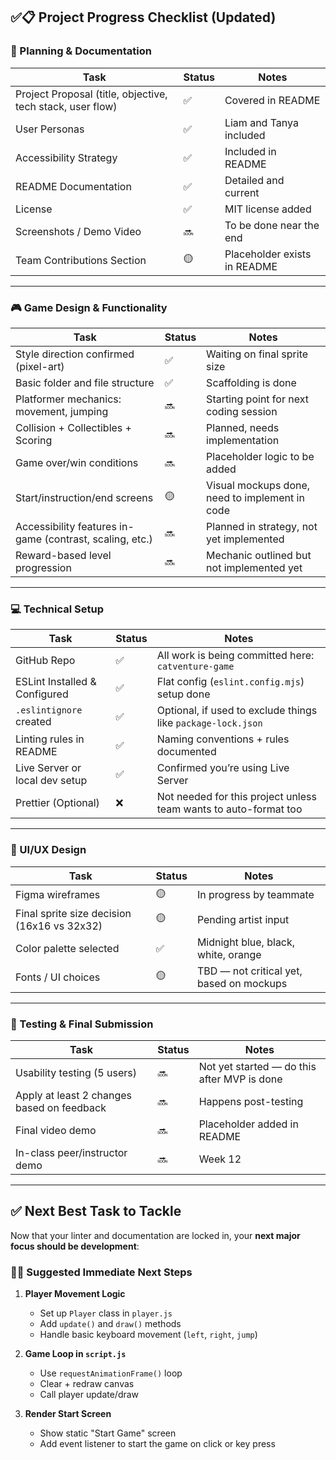## ✅📋 Project Progress Checklist (Updated)

### 📄 Planning & Documentation

| Task                                                       | Status | Notes                        |
| ---------------------------------------------------------- | ------ | ---------------------------- |
| Project Proposal (title, objective, tech stack, user flow) | ✅     | Covered in README            |
| User Personas                                              | ✅     | Liam and Tanya included      |
| Accessibility Strategy                                     | ✅     | Included in README           |
| README Documentation                                       | ✅     | Detailed and current         |
| License                                                    | ✅     | MIT license added            |
| Screenshots / Demo Video                                   | 🔜     | To be done near the end      |
| Team Contributions Section                                 | 🟡     | Placeholder exists in README |

---

### 🎮 Game Design & Functionality

| Task                                                     | Status | Notes                                          |
| -------------------------------------------------------- | ------ | ---------------------------------------------- |
| Style direction confirmed (pixel-art)                    | ✅     | Waiting on final sprite size                   |
| Basic folder and file structure                          | ✅     | Scaffolding is done                            |
| Platformer mechanics: movement, jumping                  | 🔜     | Starting point for next coding session         |
| Collision + Collectibles + Scoring                       | 🔜     | Planned, needs implementation                  |
| Game over/win conditions                                 | 🔜     | Placeholder logic to be added                  |
| Start/instruction/end screens                            | 🟡     | Visual mockups done, need to implement in code |
| Accessibility features in-game (contrast, scaling, etc.) | 🔜     | Planned in strategy, not yet implemented       |
| Reward-based level progression                           | 🔜     | Mechanic outlined but not implemented yet      |

---

### 💻 Technical Setup

| Task                           | Status | Notes                                                            |
| ------------------------------ | ------ | ---------------------------------------------------------------- |
| GitHub Repo                    | ✅     | All work is being committed here: `catventure-game`              |
| ESLint Installed & Configured  | ✅     | Flat config (`eslint.config.mjs`) setup done                     |
| `.eslintignore` created        | ✅     | Optional, if used to exclude things like `package-lock.json`     |
| Linting rules in README        | ✅     | Naming conventions + rules documented                            |
| Live Server or local dev setup | ✅     | Confirmed you’re using Live Server                               |
| Prettier (Optional)            | ❌     | Not needed for this project unless team wants to auto-format too |

---

### 🎨 UI/UX Design

| Task                                        | Status | Notes                                    |
| ------------------------------------------- | ------ | ---------------------------------------- |
| Figma wireframes                            | 🟡     | In progress by teammate                  |
| Final sprite size decision (16x16 vs 32x32) | 🟡     | Pending artist input                     |
| Color palette selected                      | ✅     | Midnight blue, black, white, orange      |
| Fonts / UI choices                          | 🟡     | TBD — not critical yet, based on mockups |

---

### 🧪 Testing & Final Submission

| Task                                       | Status | Notes                                       |
| ------------------------------------------ | ------ | ------------------------------------------- |
| Usability testing (5 users)                | 🔜     | Not yet started — do this after MVP is done |
| Apply at least 2 changes based on feedback | 🔜     | Happens post-testing                        |
| Final video demo                           | 🔜     | Placeholder added in README                 |
| In-class peer/instructor demo              | 🔜     | Week 12                                     |

---

## ✅ Next Best Task to Tackle

Now that your linter and documentation are locked in, your **next major focus should be development**:

### 🧑‍💻 Suggested Immediate Next Steps

1. **Player Movement Logic**

   - Set up `Player` class in `player.js`
   - Add `update()` and `draw()` methods
   - Handle basic keyboard movement (`left`, `right`, `jump`)

2. **Game Loop in `script.js`**

   - Use `requestAnimationFrame()` loop
   - Clear + redraw canvas
   - Call player update/draw

3. **Render Start Screen**
   - Show static "Start Game" screen
   - Add event listener to start the game on click or key press
